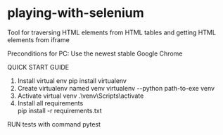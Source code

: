 # playing-with-selenium

Tool for traversing HTML elements from HTML tables and getting HTML elements from iframe

Preconditions for PC:
Use the newest stable Google Chrome

QUICK START GUIDE

1) Install virtual env
   pip install virtualenv
2) Create virtualenv named venv
   virtualenv --python path-to-exe venv
3) Activate virtual venv 
   .\venv\Scripts\activate
4) Install all requirements   
   pip install -r requirements.txt

RUN tests with command
    pytest